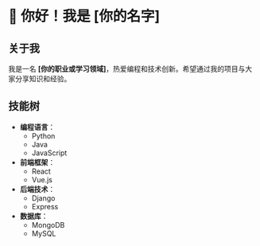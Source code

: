 # 👋 你好！我是 **[你的名字]**

## 关于我
我是一名 **[你的职业或学习领域]**，热爱编程和技术创新。希望通过我的项目与大家分享知识和经验。

## 技能树
- **编程语言**：
  - Python
  - Java
  - JavaScript
- **前端框架**：
  - React
  - Vue.js
- **后端技术**：
  - Django
  - Express
- **数据库**：
  - MongoDB
  - MySQL
